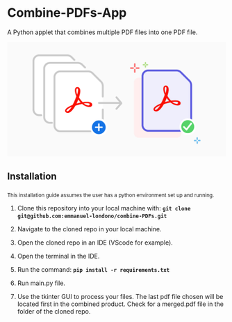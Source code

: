 # Combine-PDFs-App
A Python applet that combines multiple PDF files into one PDF file. 


![Image](combineAll.png)

## Installation


<sub> This installation guide assumes the user has a python environment set up and running. </sub>

1. Clone this repository into your local machine with:       **```git clone git@github.com:emmanuel-londono/combine-PDFs.git```**

2. Navigate to the cloned repo in your local machine.

3. Open the cloned repo in an IDE (VScode for example).

4. Open the terminal in the IDE.

5. Run the command: **```pip install -r requirements.txt```**

6. Run main.py file.

7. Use the tkinter GUI to process your files. The last pdf file chosen will be located first in the combined product. Check for a merged.pdf file in the folder of the cloned repo.






